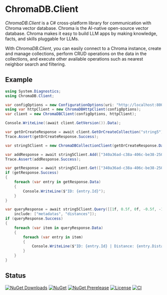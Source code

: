 # ChromaDB.Client

_ChromaDB.Client_ is a C# cross-platform library for communication with Chroma vector database. Chroma is the AI-native open-source vector database. Chroma makes it easy to build LLM apps by making knowledge, facts, and skills pluggable for LLMs.

With _ChromaDB.Client_, you can easily connect to a Chroma instance, create and manage collections, perform CRUD operations on the data in the collections, and execute other available operations such as nearest neighbor search and filtering.

## Example

```csharp
using System.Diagnostics;
using ChromaDB.Client;

var configOptions = new ConfigurationOptions(uri: "http://localhost:8000/api/v1/");
using var httpClient = new ChromaDBHttpClient(configOptions);
var client = new ChromaDBClient(configOptions, httpClient);

Console.WriteLine((await client.GetVersion()).Data);

var getOrCreateResponse = await client.GetOrCreateCollection("string5");
Trace.Assert(getOrCreateResponse.Success);

var string5Client = new ChromaDBCollectionClient(getOrCreateResponse.Data, httpClient);

var addResponse = await string5Client.Add(["340a36ad-c38a-406c-be38-250174aee5a4"], embeddings: [[1f, 0.5f, 0f, -0.5f, -1f]]);
Trace.Assert(addResponse.Success);

var getResponse = await string5Client.Get(["340a36ad-c38a-406c-be38-250174aee5a4"], include: ["metadatas", "documents", "embeddings"]);
if (getResponse.Success)
{
	foreach (var entry in getResponse.Data)
	{
		Console.WriteLine($"ID: {entry.Id}");
	}
}

var queryResponse = await string5Client.Query([[1f, 0.5f, 0f, -0.5f, -1f], [1.5f, 0f, 2f, -1f, -1.5f]],
	include: ["metadatas", "distances"]);
if (queryResponse.Success)
{
	foreach (var item in queryResponse.Data)
	{
		foreach (var entry in item)
		{
			Console.WriteLine($"ID: {entry.Id} | Distance: {entry.Distance}");
		}
	}
}
```

## Status

[![NuGet Downloads](https://img.shields.io/nuget/dt/ChromaDB.Client)](https://www.nuget.org/packages/ChromaDB.Client/)
[![NuGet](https://img.shields.io/nuget/v/ChromaDB.Client)](https://www.nuget.org/packages/ChromaDB.Client/)
[![NuGet Prerelease](https://img.shields.io/nuget/vpre/ChromaDB.Client)](https://www.nuget.org/packages/ChromaDB.Client/)
[![License](https://img.shields.io/github/license/ssone95/ChromaDB.Client)](https://github.com/ssone95/ChromaDB.Client/LICENSE)
[![CI](https://img.shields.io/github/actions/workflow/status/ssone95/ChromaDB.Client/ci.yml)](https://github.com/ssone95/ChromaDB.Client/actions/workflows/ci.yml)